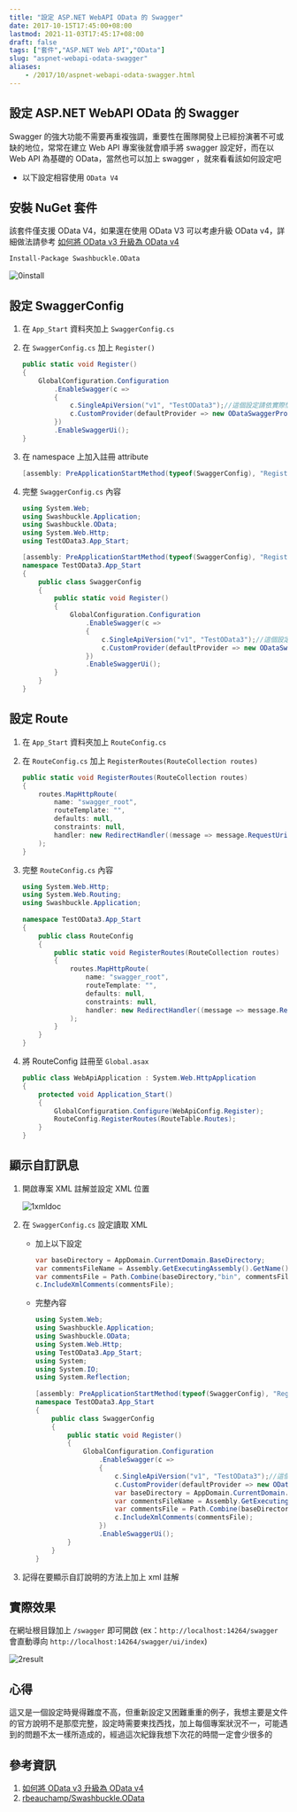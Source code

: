 ```yaml
---
title: "設定 ASP.NET WebAPI OData 的 Swagger"
date: 2017-10-15T17:45:00+08:00
lastmod: 2021-11-03T17:45:17+08:00
draft: false
tags: ["套件","ASP.NET Web API","OData"]
slug: "aspnet-webapi-odata-swagger"
aliases:
    - /2017/10/aspnet-webapi-odata-swagger.html
---
```

## 設定 ASP.NET WebAPI OData 的 Swagger

Swagger 的強大功能不需要再重複強調，重要性在團隊開發上已經扮演著不可或缺的地位，常常在建立 Web API 專案後就會順手將 swagger 設定好，而在以 Web API 為基礎的 OData，當然也可以加上 swagger ，就來看看該如何設定吧

* 以下設定相容使用 `OData V4`
  
## 安裝 NuGet 套件

該套件僅支援 OData V4，如果還在使用 OData V3 可以考慮升級 OData v4，詳細做法請參考 [如何將 OData v3 升級為 OData v4](/odata-v3-to-odata-v4)

```cmd
Install-Package Swashbuckle.OData
```

![0install](https://user-images.githubusercontent.com/3851540/31583489-ae5d909e-b1cf-11e7-91c1-80c170edf89a.png)

## 設定 SwaggerConfig

1. 在 `App_Start` 資料夾加上 `SwaggerConfig.cs`
2. 在 `SwaggerConfig.cs` 加上 `Register()`

    ```cs
    public static void Register()
    {
        GlobalConfiguration.Configuration
            .EnableSwagger(c =>
            {
                c.SingleApiVersion("v1", "TestOData3");//這個設定請依實際情境調整
                c.CustomProvider(defaultProvider => new ODataSwaggerProvider(defaultProvider, c, GlobalConfiguration.Configuration));
            })
            .EnableSwaggerUi();
    }
    ```

3. 在 namespace 上加入註冊 attribute

    ```cs
    [assembly: PreApplicationStartMethod(typeof(SwaggerConfig), "Register")]
    ```

4. 完整 `SwaggerConfig.cs` 內容

    ```cs
    using System.Web;
    using Swashbuckle.Application;
    using Swashbuckle.OData;
    using System.Web.Http;
    using TestOData3.App_Start;
    
    [assembly: PreApplicationStartMethod(typeof(SwaggerConfig), "Register")]
    namespace TestOData3.App_Start
    {
        public class SwaggerConfig
        {
            public static void Register()
            {
                GlobalConfiguration.Configuration
                    .EnableSwagger(c =>
                    {
                        c.SingleApiVersion("v1", "TestOData3");//這個設定請依實際情境調整
                        c.CustomProvider(defaultProvider => new ODataSwaggerProvider(defaultProvider, c, GlobalConfiguration.Configuration));
                    })
                    .EnableSwaggerUi();
            }
        }
    }
    ```

## 設定 Route

1. 在 `App_Start` 資料夾加上 `RouteConfig.cs`
2. 在 `RouteConfig.cs` 加上 `RegisterRoutes(RouteCollection routes)`

    ```cs
    public static void RegisterRoutes(RouteCollection routes)
    {
        routes.MapHttpRoute(
            name: "swagger_root",
            routeTemplate: "",
            defaults: null,
            constraints: null,
            handler: new RedirectHandler((message => message.RequestUri.ToString()), "swagger")
        );
    }
    ```

3. 完整 `RouteConfig.cs` 內容

    ```cs
    using System.Web.Http;
    using System.Web.Routing;
    using Swashbuckle.Application;
                
    namespace TestOData3.App_Start
    {
        public class RouteConfig
        {
            public static void RegisterRoutes(RouteCollection routes)
            {
                routes.MapHttpRoute(
                    name: "swagger_root",
                    routeTemplate: "",
                    defaults: null,
                    constraints: null,
                    handler: new RedirectHandler((message => message.RequestUri.ToString()), "swagger")
                );
            }
        }
    }
    ```

4. 將 RouteConfig 註冊至 `Global.asax`

    ```cs
    public class WebApiApplication : System.Web.HttpApplication
    {
        protected void Application_Start()
        {
            GlobalConfiguration.Configure(WebApiConfig.Register);
            RouteConfig.RegisterRoutes(RouteTable.Routes);
        }
    }
    ```

## 顯示自訂訊息

1. 開啟專案 XML 註解並設定 XML 位置

    ![1xmldoc](https://user-images.githubusercontent.com/3851540/31583490-ae8e680e-b1cf-11e7-8ca7-575a6704815c.png)

2. 在 `SwaggerConfig.cs` 設定讀取 XML

    * 加上以下設定

        ```cs
        var baseDirectory = AppDomain.CurrentDomain.BaseDirectory;
        var commentsFileName = Assembly.GetExecutingAssembly().GetName().Name + ".XML";
        var commentsFile = Path.Combine(baseDirectory,"bin", commentsFileName);//檔案位置請與第一步 xml 位置相同
        c.IncludeXmlComments(commentsFile);
        ```

    * 完整內容

        ```cs
        using System.Web;
        using Swashbuckle.Application;
        using Swashbuckle.OData;
        using System.Web.Http;
        using TestOData3.App_Start;
        using System;
        using System.IO;
        using System.Reflection;
                    
        [assembly: PreApplicationStartMethod(typeof(SwaggerConfig), "Register")]
        namespace TestOData3.App_Start
        {
            public class SwaggerConfig
            {
                public static void Register()
                {
                    GlobalConfiguration.Configuration
                        .EnableSwagger(c =>
                        {
                            c.SingleApiVersion("v1", "TestOData3");//這個設定請依實際情境調整
                            c.CustomProvider(defaultProvider => new ODataSwaggerProvider(defaultProvider, c, GlobalConfiguration.Configuration));
                            var baseDirectory = AppDomain.CurrentDomain.BaseDirectory;
                            var commentsFileName = Assembly.GetExecutingAssembly().GetName().Name + ".XML";
                            var commentsFile = Path.Combine(baseDirectory,"bin", commentsFileName);//檔案位置請與第一步 xml 位置相同
                            c.IncludeXmlComments(commentsFile);
                        })
                        .EnableSwaggerUi();
                }
            }
        }
        ```

3. 記得在要顯示自訂說明的方法上加上 xml 註解

## 實際效果

在網址根目錄加上 `/swagger` 即可開啟 (ex：`http://localhost:14264/swagger` 會直動導向 `http://localhost:14264/swagger/ui/index`)

![2result](https://user-images.githubusercontent.com/3851540/31583491-aebabc1a-b1cf-11e7-8d33-f0d6c15c24dd.png)

## 心得

這又是一個設定時覺得難度不高，但重新設定又困難重重的例子，我想主要是文件的官方說明不是那麼完整，設定時需要東找西找，加上每個專案狀況不一，可能遇到的問題不太一樣所造成的，經過這次紀錄我想下次花的時間一定會少很多的

## 參考資訊

1. [如何將 OData v3 升級為 OData v4](/odata-v3-to-odata-v4)
2. [rbeauchamp/Swashbuckle.OData](https://github.com/rbeauchamp/Swashbuckle.OData)
